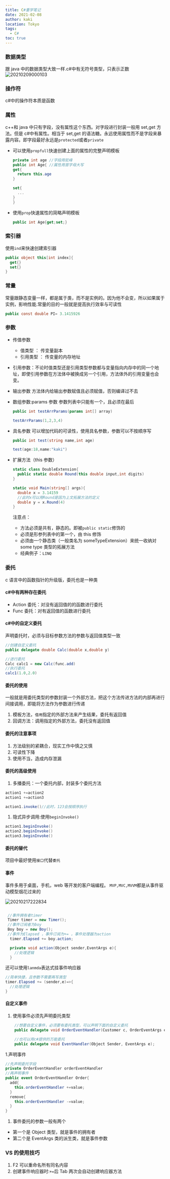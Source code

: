 ```yaml
---
title: C#重学笔记
date: 2021-02-08
author: kaki
location: Tokyo
tags:
  - C#
toc: true
---
```


### 数据类型

跟 java 中的数据类型大致一样.c#中有无符号类型，只表示正数
![20210209000103](https://raw.githubusercontent.com/kakigakki/picBed/master/imgs/20210209000103.png)

### 操作符

c#中的操作符本质是函数

### 属性

c++和 java 中只有字段，没有属性这个东西。对字段进行封装一般用 set,get 方法。但是 c#中有属性。相当于 set,get 的语法糖。永远使用属性而不是字段来暴露内容。即字段最好永远是`protected`或者`private`

- 可以使用`propfull`快速创建上面的属性的完整声明模板

  ```c#
  private int age //字段用驼峰
  public int Age{ //属性用首字母大写
  get{
    return this.age
  }

  set{
    ...
  }
  }
  ```

- 使用`prop`快速属性的简略声明模板

  ```c#
  public int Age{get;set;}
  ```

### 索引器

使用`ind`来快速创建索引器

```c#
public object this[int index]{
  get{}
  set{}
}
```

### 常量

常量跟静态变量一样，都是属于类，而不是实例的。因为他不会变，所以如果属于实例，影响性能.常量的目的一般就是提高执行效率与可读性

```c#
public const double PI= 3.1415926
```

### 参数

- 传值参数

  - 值类型 ： 传变量副本
  - 引用类型 ： 传变量的内存地址

- 引用参数：不论时值类型还是引用类型参数都与变量指向内存中的同一个地址，即使引用参数在方法体中被换成另一个引用，方法体外的引用变量也会变。

- 输出参数
  方法体内给输出参数赋值且必须赋值，否则编译过不去

- 数组参数:params 参数
  参数列表中只能有一个，且必须在最后

  ```c#
  public int testArrParams(params int[] array)

  testArrParams(1,2,3,4)
  ```

- 具名参数
  可以增加代码的可读性，使用具名参数，参数可以不按顺序写

  ```c#
  public int test(string name,int age)

  test(age:18,name:"kaki")

  ```

- 扩展方法（this 参数）

  ```c#
  static class DoubleExtension{
    public static double Round(this double input,int digits)
  }

  static void Main(string[] args){
    double x = 3.14159
    //此时x可以用Round是因为上文拓展方法的定义
    double y = x.Round(4)
  }
  ```

  注意点：

  - 方法必须是共有，静态的。即被`public static`修饰的
  - 必须是形参列表中的第一个，由 this 修饰
  - 必须由一个静态类（一般类名为 someTypeExtension）来统一收纳对 some type 类型的拓展方法
  - 经典例子：`LINQ`

### 委托

c 语言中的函数指针的升级版，委托也是一种类

#### c#中有两种存在委托

- Action 委托：对没有返回值的的函数进行委托
- Func 委托：对有返回值的函数进行委托

#### c#中的自定义委托

声明委托时，必须与目标参数方法的参数与返回值类型一致

```c#
//创建自定义委托
public delegate double Calc(double x,double y)

//进行委托
Calc calc1 = new Calc(func.add)
//执行委托
calc1(1.0,2.0)

```

#### 委托的使用

一般就是用委托类型的参数封装一个外部方法，把这个方法传进方法的内部再进行间接调用，即能将方法作为参数进行传递

1. 模板方法，`借用`指定的外部方法来产生结果，委托有返回值
2. 回调方法：调用指定的外部方法，委托没有返回值

#### 委托的注意事项

1. 方法级别的紧耦合，现实工作中慎之又慎
2. 可读性下降
3. 使用不当，造成内存泄漏

#### 委托的高级使用

1. 多播委托：一个委托内部，封装多个委托方法

```c#
action1 +=action2
action1 +=action3

action1.invoke()//此时，123会按顺序执行

```

1. 隐式异步调用:使用`beginInvoke()`

```c#
action1.beginInvoke()
action2.beginInvoke()
action3.beginInvoke()

```

#### 委托的替代

项目中最好使用`接口`代替`委托`

#### 事件

事件多用于桌面，手机，web 等开发的客户端编程。
`MVP,MVC,MVVM`都是从事件驱动模型烟花过来的

![20210217222834](https://raw.githubusercontent.com/kakigakki/picBed/master/imgs/20210217222834.png)

```c#

 //事件拥有者timer
 Timer timer = new Timer();
 //事件订阅者为boy
 Boy boy = new Boy();
 //事件为Elapsed ，事件订阅为+= ，事件处理器为action
  timer.Elapsed += boy.action;

  private void action(Object sender,EventArgs e){
    //处理逻辑
  }

```

还可以使用`lanmda`表达式挂事件响应器

```c#
//简单快捷，且参数不需要再写类型
timer.Elapsed += (sender,e)=>{
  //处理逻辑
}
```

#### 自定义事件

1. 使用事件必须先声明委托类型

```c#
    //想要自定义事件，必须要有委托类型，可以声明下面的自定义委托
    public delegate void OrderEventHandler(Customer c, OrderEventArgs e);

    //也可以用c#提供的万能委托
    public delegate void EventHandler(Object Sender, EventArgs e);

```

1.声明事件

```c#
//先声明委托字段
private OrderEventHandler orderEventHandler
//再声明事件
public event OrderEventHandler Order{
  add{
    this.orderEventHandler +=value;
  }
  remove{
    this.orderEventHandler -=value;
  }
}
```

1. 事件委托的参数一般有两个

- 第一个是 Object 类型，就是事件的拥有者
- 第二个是 EventArgs 类的派生类，就是事件参数

### VS 的使用技巧

1. F2 可以重命名所有同名内容
1. 创建事件响应器时:`+=`后 Tab 两次会自动创建响应器方法
